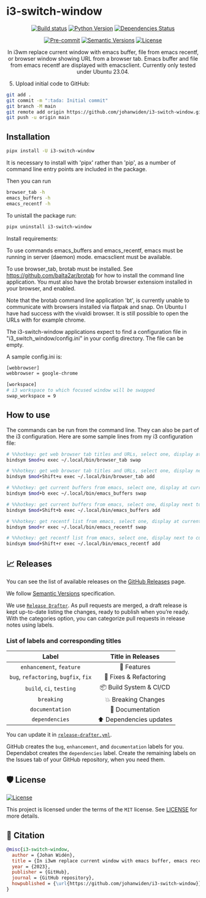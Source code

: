 # i3-switch-window

<div align="center">

[![Build status](https://github.com/johanwiden/i3-switch-window/workflows/build/badge.svg?branch=master&event=push)](https://github.com/johanwiden/i3-switch-window/actions?query=workflow%3Abuild)
[![Python Version](https://img.shields.io/pypi/pyversions/i3-switch-window.svg)](https://pypi.org/project/i3-switch-window/)
[![Dependencies Status](https://img.shields.io/badge/dependencies-up%20to%20date-brightgreen.svg)](https://github.com/johanwiden/i3-switch-window/pulls?utf8=%E2%9C%93&q=is%3Apr%20author%3Aapp%2Fdependabot)

[![Pre-commit](https://img.shields.io/badge/pre--commit-enabled-brightgreen?logo=pre-commit&logoColor=white)](https://github.com/johanwiden/i3-switch-window/blob/master/.pre-commit-config.yaml)
[![Semantic Versions](https://img.shields.io/badge/%20%20%F0%9F%93%A6%F0%9F%9A%80-semantic--versions-e10079.svg)](https://github.com/johanwiden/i3-switch-window/releases)
[![License](https://img.shields.io/github/license/johanwiden/i3-switch-window)](https://github.com/johanwiden/i3-switch-window/blob/master/LICENSE)

In i3wm replace current window with emacs buffer, file from emacs recentf, or browser window showing URL from a browser tab.
Emacs buffer and file from emacs recentf are displayed with emacsclient. Currently only tested under Ubuntu 23.04. 

</div>

5. Upload initial code to GitHub:

```bash
git add .
git commit -m ":tada: Initial commit"
git branch -M main
git remote add origin https://github.com/johanwiden/i3-switch-window.git
git push -u origin main
```

## Installation

```bash
pipx install -U i3-switch-window
```

It is necessary to install with 'pipx' rather than 'pip', as a number of command line entry points are included in the package.

Then you can run

```bash
browser_tab -h
emacs_buffers -h
emacs_recentf -h
```

To unistall the package run:
```bash
pipx uninstall i3-switch-window
```

Install requirements:

To use commands emacs_buffers and emacs_recentf, emacs must be running in server (daemon) mode. emacsclient must be available.

To use browser_tab, brotab must be installed. See https://github.com/balta2ar/brotab for how to install the command line application.
You must also have the brotab browser extensiom installed in your browser, and enabled.

Note that the brotab command line application 'bt', is currently unable to communicate with browsers installed via flatpak and snap.
On Ubuntu I have had success with the vivaldi browser. It is still possible to open the URLs with for example chrome.

The i3-switch-window applications expect to find a configuration file in "i3_switch_window/config.ini" in your config directory.
The file can be empty.

A sample config.ini is:
```bash
[webbrowser]
webbrowser = google-chrome

[workspace]
# i3 workspace to which focused window will be swapped
swap_workspace = 9
```

## How to use
The commands can be run from the command line. They can also be part of the i3 configuration.
Here are some sample lines from my i3 configuration file:
```bash
# %%hotkey: get web browser tab titles and URLs, select one, display at current desktop window %%
bindsym $mod+u exec ~/.local/bin/browser_tab swap

# %%hotkey: get web browser tab titles and URLs, select one, display next to current desktop window %%
bindsym $mod+Shift+u exec ~/.local/bin/browser_tab add

# %%hotkey: get current buffers from emacs, select one, display at current desktop window %%
bindsym $mod+b exec ~/.local/bin/emacs_buffers swap

# %%hotkey: get current buffers from emacs, select one, display next to current desktop window %%
bindsym $mod+Shift+b exec ~/.local/bin/emacs_buffers add

# %%hotkey: get recentf list from emacs, select one, display at current desktop window %%
bindsym $mod+r exec ~/.local/bin/emacs_recentf swap

# %%hotkey: get recentf list from emacs, select one, display next to current desktop window %%
bindsym $mod+Shift+r exec ~/.local/bin/emacs_recentf add
```

## 📈 Releases

You can see the list of available releases on the [GitHub Releases](https://github.com/johanwiden/i3-switch-window/releases) page.

We follow [Semantic Versions](https://semver.org/) specification.

We use [`Release Drafter`](https://github.com/marketplace/actions/release-drafter). As pull requests are merged, a draft release is kept up-to-date listing the changes, ready to publish when you’re ready. With the categories option, you can categorize pull requests in release notes using labels.

### List of labels and corresponding titles

|               **Label**               |  **Title in Releases**  |
| :-----------------------------------: | :---------------------: |
|       `enhancement`, `feature`        |       🚀 Features       |
| `bug`, `refactoring`, `bugfix`, `fix` | 🔧 Fixes & Refactoring  |
|       `build`, `ci`, `testing`        | 📦 Build System & CI/CD |
|              `breaking`               |   💥 Breaking Changes   |
|            `documentation`            |    📝 Documentation     |
|            `dependencies`             | ⬆️ Dependencies updates |

You can update it in [`release-drafter.yml`](https://github.com/johanwiden/i3-switch-window/blob/master/.github/release-drafter.yml).

GitHub creates the `bug`, `enhancement`, and `documentation` labels for you. Dependabot creates the `dependencies` label. Create the remaining labels on the Issues tab of your GitHub repository, when you need them.

## 🛡 License

[![License](https://img.shields.io/github/license/johanwiden/i3-switch-window)](https://github.com/johanwiden/i3-switch-window/blob/master/LICENSE)

This project is licensed under the terms of the `MIT` license. See [LICENSE](https://github.com/johanwiden/i3-switch-window/blob/master/LICENSE) for more details.

## 📃 Citation

```bibtex
@misc{i3-switch-window,
  author = {Johan Widén},
  title = {In i3wm replace current window with emacs buffer, emacs recentf file, or browser tab},
  year = {2023},
  publisher = {GitHub},
  journal = {GitHub repository},
  howpublished = {\url{https://github.com/johanwiden/i3-switch-window}}
}
```

